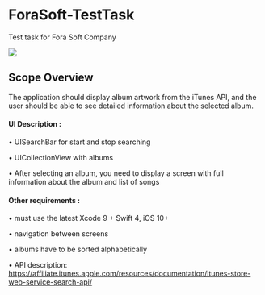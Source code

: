 # ForaSoft-TestTask
Test task for Fora Soft Company

![](Screencast/ForaSoft-testApp.gif)

## Scope Overview 
The application should display album artwork from the iTunes API, and the user should be able to see detailed information 
about the selected album.

#### UI Description :
• UISearchBar for start and stop searching

• UICollectionView with albums

• After selecting an album, you need to display a screen with full information about the album and list of songs

#### Other requirements :
• must use the latest Xcode 9 + Swift 4, iOS 10+

• navigation between screens

• albums have to be sorted alphabetically

• API description: https://affiliate.itunes.apple.com/resources/documentation/itunes-store-web-service-search-api/
